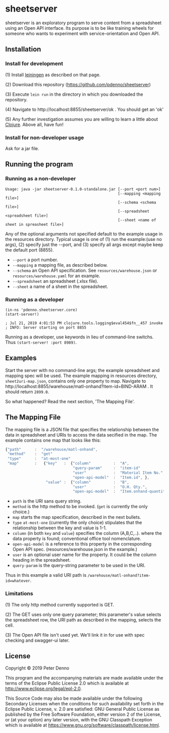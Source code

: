 # sheetserver

sheetserver is an exploratory program to serve content from a spreadsheet using an Open API interface.
Its purpose is to be like training wheels for someone who wants to experiment with service-orientation and Open API.

## Installation

### Install for development

(1) Install [leiningen](https://leiningen.org/) as described on that page.

(2) Download this repository (https://github.com/pdenno/sheetserver) 

(3) Execute `lein run` in the directory in which you downloaded the repository.

(4) Navigate to http://localhost:8855/sheetserver/ok . You should get an 'ok'

(5) Any further investigation assumes you are willing to learn a little about [Clojure](https://clojure.org/). Above all, have fun!

### Install for non-developer usage

Ask for a jar file. 

## Running the program

### Running as a non-developer

```
Usage: java -jar sheetserver-0.1.0-standalone.jar [--port <port num>]
                                                  [--mapping <mapping file>]
                                                  [--schema <schema file>]
                                                  [--spreadsheet <spreadsheet file>]
                                                  [--sheet <name of sheet in spreasheet file>]
```

Any of the optional arguments not specified default to the example usage in the resources directory.
Typical usage is one of (1) run the example:(use no args), (2) specify just the --port, and (3) specify all args
except maybe keep the default port (8855).

* `--port` a port number.
* `--mapping` a mapping file, as described below.
* `--schema` an Open API specification. See `resources/warehouse.json` or `resources/warehouse.yaml` for an example.
* `--spreadsheet` an spreadsheet (.xlsx file).
* `--sheet` a name of a sheet in the spreadsheet. 

### Running as a developer

```
(in-ns 'pdenno.sheetserver.core)
(start-server!)

; Jul 21, 2019 4:01:53 PM clojure.tools.logging$eval454$fn__457 invoke
; INFO: Server starting on port 8855
```
Running as a developer, use keywords in lieu of command-line switchs. Thus `(start-server! :port 8989)`. 


## Examples

Start the server with no command-line args; the example spreadsheet and mapping spec will be used. 
The example mapping in resources directory, `sheet2uri-map.json`, contains only one property to 
map. Navigate to http://localhost:8855/warehouse/matl-onhand?item-id=BIND-ARAM . It should return `2899.0`. 

So what happened? Read the next section, 'The Mapping File'.

## The Mapping File

The mapping file is a JSON file that specifies the relationship between the data in spreadsheet
and URIs to access the data secified in the map. The example contains one map that looks like this:

```javascript
{"path"      :  "/warehouse/matl-onhand",
 "method"    :  "get"
 "type"      :  "at-most-one"
 "map"       :   {"key"   :  {"column"          :  "A",
                              "query-param"     :  "item-id"
                              "user"            :  "Material Item No.",
                              "open-api-model"  :  "Item.id", },
                  "value" :  {"column"          :  "B",
                              "user"            :  "O.H. Qty.",
                              "open-api-model"  :  "Item.onhand-quantity"}}}
```				

 * `path` is the URI sans query string.
 * `method` is the http method to be invoked. (`get` is currently the only choice.)
 * `map` starts the map specification, described in the next bullets.
 * `type` `at-most-one` (currently the only choice) stipulates that the relationship between the key and value is 1-1.
 * `column` (in both `key` and `value`) specifies the column (A,B,C,..). where the data property is found; conventional office tool nomenclature.
 * `open-api-model` is a reference to this property in the corresponding Open API spec. (resources/warehouse.json in the example.)
 * `user` is an optional user name for the property. It could be the column heading in the spreadsheet.
 * `query-param` is the query-string parameter to be used in the URI. 
 
Thus in this example a valid URI path is `/warehouse/matl-onhand?item-id=whatever`. 

### Limitations

(1) The only http method currently supported is GET.

(2) The GET uses only one query parameter; this parameter's value selects the spreadsheet row, 
the URI path as described in the mapping, selects the cell.

(3) The Open API file isn't used yet. We'll link it in for use with spec checking and swagger-ui later. 

## License

Copyright © 2019 Peter Denno

This program and the accompanying materials are made available under the
terms of the Eclipse Public License 2.0 which is available at
http://www.eclipse.org/legal/epl-2.0.

This Source Code may also be made available under the following Secondary
Licenses when the conditions for such availability set forth in the Eclipse
Public License, v. 2.0 are satisfied: GNU General Public License as published by
the Free Software Foundation, either version 2 of the License, or (at your
option) any later version, with the GNU Classpath Exception which is available
at https://www.gnu.org/software/classpath/license.html.
